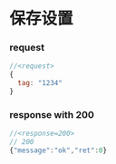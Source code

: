 
# 保存设置


### request

```js
//<request>
{
  tag: "1234"
}

```

### response with 200

```js
//<response=200>
// 200
{"message":"ok","ret":0}
```
